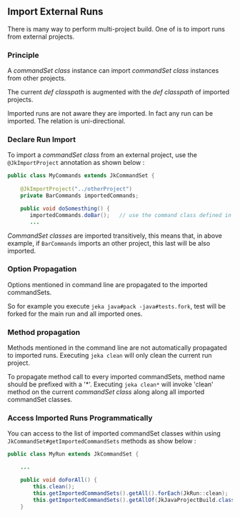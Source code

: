 ## Import External Runs

There is many way to perform multi-project build. One of is to import runs from external projects.

### Principle

A _commandSet class_ instance can import _commandSet class_ instances from other projects. 

The current _def classpath_ is augmented with the _def classpath_ of imported projects.

Imported runs are not aware they are imported. In fact any run can be imported. The relation is uni-directional.

### Declare Run Import

To import a _commandSet class_ from an external project, use the `@JkImportProject` annotation as shown below :  

```Java
public class MyCommands extends JkCommandSet {
    
    @JkImportProject("../otherProject")   
    private BarCommands importedCommands;  

    public void doSomesthing() {
       importedCommands.doBar();   // use the command class defined in ../otherProject
       ...
```

_CommandSet classes_ are imported transitively, this means that, in above example, if `BarCommands` imports an other project, this 
last will be also imported. 

### Option Propagation

Options mentioned in command line are propagated to the imported commandSets. 

So for example you execute `jeka java#pack -java#tests.fork`, test will be forked for the main run and all imported ones.

### Method propagation

Methods mentioned in the command line are not automatically propagated to imported runs. Executing `jeka clean` will 
only clean the current run project.

To propagate method call to every imported commandSets, method name should be prefixed with a '*'. Executing `jeka clean*` will 
invoke 'clean' method on the current _commandSet class_ along along all imported commandSet classes.

### Access Imported Runs Programmatically

You can access to the list of imported commandSet classes within using `JkCommandSet#getImportedCommandSets` methods as show below :

```Java
public class MyRun extends JkCommandSet {

    ...

    public void doForAll() {
        this.clean();
        this.getImportedCommandSets().getAll().forEach(JkRun::clean);
        this.getImportedCommandSets().getAllOf(JkJavaProjectBuild.class).forEach(build -> build.java().pack());
    }
```

